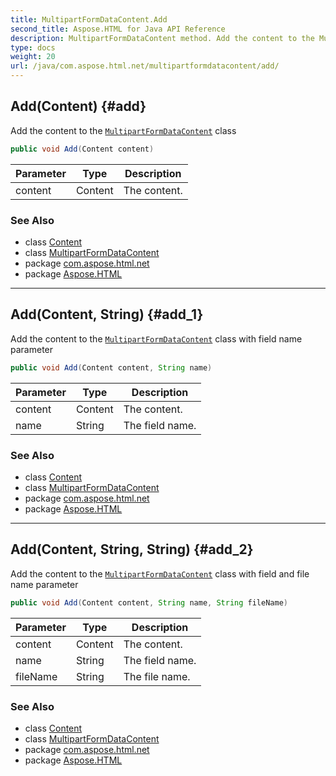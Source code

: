 ```yaml
---
title: MultipartFormDataContent.Add
second_title: Aspose.HTML for Java API Reference
description: MultipartFormDataContent method. Add the content to the MultipartFormDataContent class
type: docs
weight: 20
url: /java/com.aspose.html.net/multipartformdatacontent/add/
---
```

## Add(Content) {#add}

Add the content to the [`MultipartFormDataContent`](../) class

```java
public void Add(Content content)
```

| Parameter | Type | Description |
| --- | --- | --- |
| content | Content | The content. |

### See Also

* class [Content](../../content/)
* class [MultipartFormDataContent](../)
* package [com.aspose.html.net](../../multipartformdatacontent/)
* package [Aspose.HTML](../../../)

---

## Add(Content, String) {#add_1}

Add the content to the [`MultipartFormDataContent`](../) class with field name parameter

```java
public void Add(Content content, String name)
```

| Parameter | Type | Description |
| --- | --- | --- |
| content | Content | The content. |
| name | String | The field name. |

### See Also

* class [Content](../../content/)
* class [MultipartFormDataContent](../)
* package [com.aspose.html.net](../../multipartformdatacontent/)
* package [Aspose.HTML](../../../)

---

## Add(Content, String, String) {#add_2}

Add the content to the [`MultipartFormDataContent`](../) class with field and file name parameter

```java
public void Add(Content content, String name, String fileName)
```

| Parameter | Type | Description |
| --- | --- | --- |
| content | Content | The content. |
| name | String | The field name. |
| fileName | String | The file name. |

### See Also

* class [Content](../../content/)
* class [MultipartFormDataContent](../)
* package [com.aspose.html.net](../../multipartformdatacontent/)
* package [Aspose.HTML](../../../)
